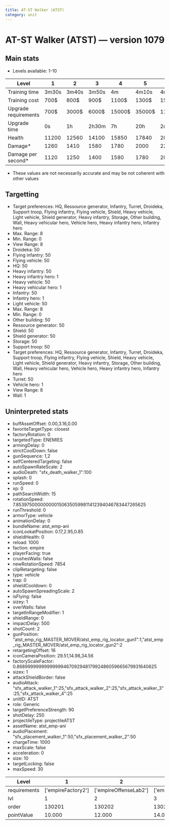 ```yaml
---
title: AT-ST Walker (ATST)
category: unit
---
```


# AT-ST Walker (ATST) — version 1079

## Main stats

  * Levels available: 1-10

|Level               |1    |2    |3    |4     |5     |6      |7      |8      |9       |10      |
|--------------------|-----|-----|-----|------|------|-------|-------|-------|--------|--------|
|Training time       |3m30s|3m40s|3m50s|4m    |4m10s |4m20s  |4m30s  |4m40s  |4m50s   |5m      |
|Training cost       |700$ |800$ |900$ |1100$ |1300$ |1500$  |1700$  |2000$  |2100$   |2300$   |
|Upgrade requirements|700$ |3000$|6000$|15000$|35000$|115000$|200000$|385000$|1250000$|2250000$|
|Upgrade time        |0s   |1h   |2h30m|7h    |20h   |2d12h  |4d     |6d     |1w1d    |1w5d    |
|Health              |11200|12560|14100|15850 |17840 |20120  |24200  |26400  |28600   |33000   |
|Damage*             |1260 |1410 |1580 |1780  |2000  |2260   |2723   |2970   |3218    |3713    |
|Damage per second*  |1120 |1250 |1400 |1580  |1780  |2010   |2420   |2640   |2860    |3300    |

* These values are not necessarily accurate and may be not coherent with other values

## Targetting

  * Target preferences: HQ, Ressource generator, Infantry, Turret, Droideka, Support troop, Flying infantry, Flying vehicle, Shield, Heavy vehicle, Light vehicle, Shield generator, Heavy infantry, Storage, Other building, Wall, Heavy vehicular hero, Vehicle hero, Heavy infantry hero, Infantry hero
  * Max. Range: 8
  * Min. Range: 0
  * View Range: 8
  * Droideka: 50
  * Flying infantry: 50
  * Flying vehicle: 50
  * HQ: 50
  * Heavy infantry: 50
  * Heavy infantry hero: 1
  * Heavy vehicle: 50
  * Heavy vehicular hero: 1
  * Infantry: 50
  * Infantry hero: 1
  * Light vehicle: 50
  * Max. Range: 8
  * Min. Range: 0
  * Other building: 50
  * Ressource generator: 50
  * Shield: 50
  * Shield generator: 50
  * Storage: 50
  * Support troop: 50
  * Target preferences: HQ, Ressource generator, Infantry, Turret, Droideka, Support troop, Flying infantry, Flying vehicle, Shield, Heavy vehicle, Light vehicle, Shield generator, Heavy infantry, Storage, Other building, Wall, Heavy vehicular hero, Vehicle hero, Heavy infantry hero, Infantry hero
  * Turret: 50
  * Vehicle hero: 1
  * View Range: 8
  * Wall: 1

## Uninterpreted stats

  * buffAssetOffset: 0.00,3.16,0.00
  * favoriteTargetType: closest
  * factoryRotation: 0
  * targetedType: ENEMIES
  * armingDelay: 0
  * strictCoolDown: false
  * gunSequence: 1,2
  * selfCenteredTargeting: false
  * autoSpawnRateScale: 2
  * audioDeath: "sfx_death_walker_1":100
  * splash: 0
  * runSpeed: 0
  * xp: 0
  * pathSearchWidth: 15
  * rotationSpeed: 7.8539750000000001506350599811412394046783447265625
  * runThreshold: 0
  * armorType: vehicle
  * animationDelay: 0
  * bundleName: atst_emp-ani
  * iconLookatPosition: 0.17,2.95,0.85
  * shieldHealth: 0
  * reload: 1000
  * faction: empire
  * playerFacing: true
  * crushesWalls: false
  * newRotationSpeed: 7854
  * clipRetargeting: false
  * type: vehicle
  * trap: 0
  * shieldCooldown: 0
  * autoSpawnSpreadingScale: 2
  * isFlying: false
  * sizey: 1
  * overWalls: false
  * targetInRangeModifier: 1
  * shieldRange: 0
  * impactDelay: 500
  * shotCount: 2
  * gunPosition: "atst_emp_rig_MASTER_MOVER/atst_emp_rig_locator_gun1":1,"atst_emp_rig_MASTER_MOVER/atst_emp_rig_locator_gun2":2
  * retargetingOffset: 16
  * iconCameraPosition: 29.51,14.98,34.56
  * factoryScaleFactor: 0.8689999999999999946709294817992486059665679931640625
  * sizex: 1
  * attackShieldBorder: false
  * audioAttack: "sfx_attack_walker_1":25,"sfx_attack_walker_2":25,"sfx_attack_walker_3":25,"sfx_attack_walker_4":25
  * unitID: ATST
  * role: Generic
  * targetPreferenceStrength: 90
  * shotDelay: 250
  * projectileType: projectileATST
  * assetName: atst_emp-ani
  * audioPlacement: "sfx_placement_walker_1":50,"sfx_placement_walker_2":50
  * chargeTime: 1000
  * maxScale: false
  * acceleration: 0
  * size: 10
  * targetLocking: false
  * maxSpeed: 30

|Level       |1                 |2                    |3                    |4                    |5                    |6                    |7                    |8                    |9                    |10                    |
|------------|------------------|---------------------|---------------------|---------------------|---------------------|---------------------|---------------------|---------------------|---------------------|----------------------|
|requirements|['empireFactory2']|['empireOffenseLab2']|['empireOffenseLab3']|['empireOffenseLab4']|['empireOffenseLab5']|['empireOffenseLab6']|['empireOffenseLab7']|['empireOffenseLab8']|['empireOffenseLab9']|['empireOffenseLab10']|
|lvl         |1                 |2                    |3                    |4                    |5                    |6                    |7                    |8                    |9                    |10                    |
|order       |130201            |130202               |130203               |130204               |130205               |130206               |130207               |130208               |130209               |130210                |
|pointValue  |10.000            |12.000               |14.000               |16.000               |18.000               |20.000               |22.000               |24.000               |26.000               |30.000                |

